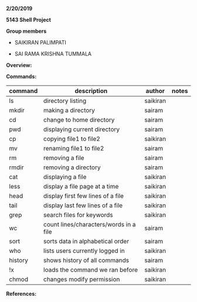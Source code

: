 **2/20/2019**

**5143 Shell Project**

**Group members**

- SAIKIRAN PALIMPATI

- SAI RAMA KRISHNA TUMMALA

**Overview:**




**Commands:**

|  command  |           description                |  author   |  notes  |
|-----------|--------------------------------------|-----------|---------|
|    ls     |       directory listing              |  saikiran |         |
|   mkdir   |      making a directory              |  sairam   |         |
|    cd     |    change to home directory          |  sairam   |         |
|   pwd     |    displaying current directory      |  sairam   |         |
|   cp      |      copying file1 to file2          |  saikiran |         |
|   mv      |    renaming file1 to file2           |  sairam   |         |
|   rm      |       removing a file                |  sairam   |         |
|   rmdir   |    removing a directory              |  sairam   |         |
|   cat     |   displaying a file                  |  saikiran |         |
|   less    |   display a file page at a time      |  saikiran |         |
|   head    |   display first few lines of a file  |  saikiran |         |
|   tail    |   display last few lines of a file   | saikiran  |         |
|   grep    |   search files for keywords          |  saikiran |         |
|    wc     |count lines/characters/words in a file|  sairam   |         |
|   sort    | sorts data in alphabetical order     |  sairam   |         |
|   who     | lists users currently logged in      | saikiran  |         |
|  history  | shows history of all commands        |  sairam   |         |
|  !x       |  loads the command we ran before     | saikiran  |         |
|   chmod   |    changes modify permission         | saikiran  |         |


**References:**



